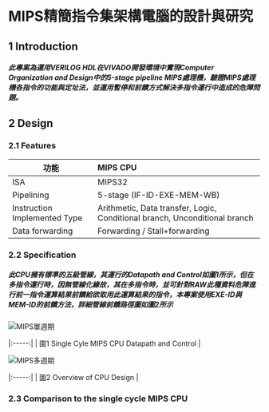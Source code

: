 # MIPS精簡指令集架構電腦的設計與研究

## 1 Introduction
##### 此專案為運用VERILOG HDL在VIVADO開發環境中實現Computer Organization and Design中的5-stage pipeline MIPS處理機，驗證MIPS處理機各指令的功能與定址法，並運用暫停和前饋方式解決多指令運行中造成的危障問題。

## 2 Design

### 2.1 Features

| 功能 |         MIPS CPU      | 
|-------|:--------------------|
| ISA                            | MIPS32 |   
| Pipelining                     | 5-stage (IF-ID-EXE-MEM-WB) | 
| Instruction Implemented Type   | Arithmetic, Data transfer, Logic, Conditional branch, Unconditional branch | 
| Data forwarding                | Forwarding / Stall+forwarding |  

### 2.2 Specification
##### 此CPU擁有標準的五級管線，其運行的Datapath and Control如圖1所示，但在多指令運行時，因無管線化緣故，其在多指令時，並可針對RAW此種資料危障進行前一指令運算結果前饋給欲取用此運算結果的指令，本專案使用EXE-ID與MEM-ID的前饋方法，詳細管線前饋路徑圖如圖2所示

![MIPS單週期](https://user-images.githubusercontent.com/66453841/196047606-966c2cf3-fd28-40ad-bea7-c66723249e25.jpg)

|:-----:|
| 圖1 Single Cyle MIPS CPU Datapath and Control |

![MIPS多週期](https://user-images.githubusercontent.com/66453841/196046653-52257199-35a8-434a-98be-354b8b94e279.jpg)

|:-----:|
| 圖2 Overview of CPU Design |

### 2.3 Comparison to the single cycle MIPS CPU
